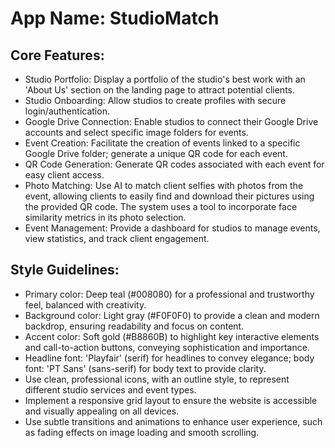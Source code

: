 # **App Name**: StudioMatch

## Core Features:

- Studio Portfolio: Display a portfolio of the studio's best work with an 'About Us' section on the landing page to attract potential clients.
- Studio Onboarding: Allow studios to create profiles with secure login/authentication.
- Google Drive Connection: Enable studios to connect their Google Drive accounts and select specific image folders for events.
- Event Creation: Facilitate the creation of events linked to a specific Google Drive folder; generate a unique QR code for each event.
- QR Code Generation: Generate QR codes associated with each event for easy client access.
- Photo Matching: Use AI to match client selfies with photos from the event, allowing clients to easily find and download their pictures using the provided QR code. The system uses a tool to incorporate face similarity metrics in its photo selection.
- Event Management: Provide a dashboard for studios to manage events, view statistics, and track client engagement.

## Style Guidelines:

- Primary color: Deep teal (#008080) for a professional and trustworthy feel, balanced with creativity.
- Background color: Light gray (#F0F0F0) to provide a clean and modern backdrop, ensuring readability and focus on content.
- Accent color: Soft gold (#B8860B) to highlight key interactive elements and call-to-action buttons, conveying sophistication and importance.
- Headline font: 'Playfair' (serif) for headlines to convey elegance; body font: 'PT Sans' (sans-serif) for body text to provide clarity.
- Use clean, professional icons, with an outline style, to represent different studio services and event types.
- Implement a responsive grid layout to ensure the website is accessible and visually appealing on all devices.
- Use subtle transitions and animations to enhance user experience, such as fading effects on image loading and smooth scrolling.